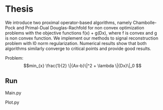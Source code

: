 # Thesis

We introduce two proximal operator-based algorithms, namely Chambolle-Pock and Primal-Dual Douglas-Rachfold for non convex optimization problems with the objective functions f(x) + g(Dx), where f is convex and g is non convex function. We implement our methods to signal reconstruction problem with l0 norm regularization. Numerical results show that both algorithms similarly converge to critical points and provide good results.

Problem: 
$$min_{x} \frac{1}{2} \|{Ax-b}\|^2 + \lambda \|{Dx}\|_0 $$

## Run

Main.py

Plot.py
